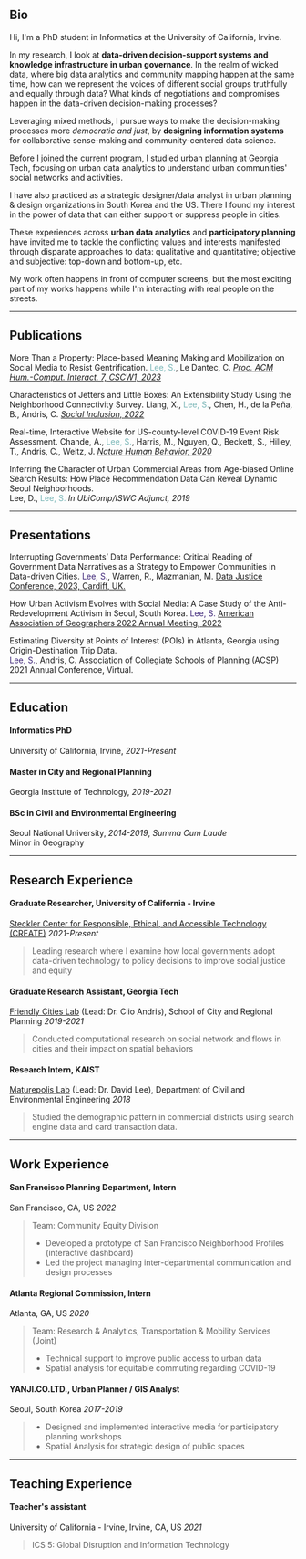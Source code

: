 ## Bio

Hi, I'm a PhD student in Informatics at the University of California, Irvine.   

In my research, I look at **data-driven decision-support systems and knowledge infrastructure in urban governance**. In the realm of wicked data, where big data analytics and community mapping happen at the same time, how can we represent the voices of different social groups truthfully and equally through data? What kinds of negotiations and compromises happen in the data-driven decision-making processes? 

Leveraging mixed methods, I pursue ways to make the decision-making processes more _democratic and just_, by **designing information systems** for collaborative sense-making and community-centered data science.

Before I joined the current program, I studied urban planning at Georgia Tech, focusing on urban data analytics to understand urban communities' social networks and activities. 

I have also practiced as a strategic designer/data analyst in urban planning & design organizations in South Korea and the US. There I found my interest in the power of data that can either support or suppress people in cities. 

These experiences across **urban data analytics** and **participatory planning** have invited me to tackle the conflicting values and interests manifested through disparate approaches to data: qualitative and quantitative; objective and subjective: top-down and bottom-up, etc.   

My work often happens in front of computer screens,  but the most exciting part of my works happens while I'm interacting with real people on the streets.  

---

## Publications 

More Than a Property: Place-based Meaning Making and Mobilization on Social Media to Resist Gentrification.
<span style="color:#77B5B6">Lee, S.</span>, Le Dantec, C. *[Proc. ACM Hum.-Comput. Interact. 7, CSCW1, 2023](/pdf/V7cscw075-lee.pdf)*

Characteristics of Jetters and Little Boxes: An Extensibility Study Using the Neighborhood Connectivity Survey.
Liang, X., <span style="color:#77B5B6">Lee, S.</span>, Chen, H., de la Peña, B., Andris, C. *[Social Inclusion, 2022](https://www.cogitatiopress.com/socialinclusion/article/view/5366)*

Real-time, Interactive Website for US-county-level COVID-19 Event Risk Assessment.
Chande, A., <span style="color:#77B5B6">Lee, S.</span>, Harris, M., Nguyen, Q., Beckett, S., Hilley, T., Andris, C., Weitz, J.
*[Nature Human Behavior, 2020](https://www.nature.com/articles/s41562-020-01000-9.epdf?sharing_token=N76iQiJi4MMfZlgL5CzCmtRgN0jAjWel9jnR3ZoTv0MxoMi5KsUayERBHA5eSMONUMN2Q6hJuJwlPGsZt-vBiiTQs7sU1kIpVKm93HyoihgBoBkEvityJyAIQvURfffqrG5TWZSQjM5tYqbOJq9hlmo1Qp5wJ1QsxhnVMRp60AU%3D)*

Inferring the Character of Urban Commercial Areas from Age-biased Online Search Results: How Place Recommendation Data Can Reveal Dynamic Seoul Neighborhoods.  
Lee, D., <span style="color:#77B5B6">Lee, S.</span> *In UbiComp/ISWC Adjunct, 2019*



---

## Presentations
Interrupting Governments’ Data Performance: Critical Reading of Government Data Narratives as a Strategy to Empower Communities in Data-driven Cities.
<span style="color:#3d2478">Lee, S.</span>, Warren, R., Mazmanian, M. [Data Justice Conference, 2023, Cardiff, UK.](https://datajusticelab.org/data-justice-2023-conference-programme/)

How Urban Activism Evolves with Social Media: A Case Study of the Anti-Redevelopment Activism in Seoul, South Korea.
<span style="color:#3d2478">Lee, S.</span>
[American Association of Geographers 2022 Annual Meeting, 2022](https://aag-annualmeeting.secure-platform.com/a/gallery/rounds/27/details/13592)

Estimating Diversity at Points of Interest (POIs) in Atlanta, Georgia using Origin-Destination Trip Data.  
<span style="color:#3d2478">Lee, S.</span>, Andris, C. Association of Collegiate Schools of Planning (ACSP) 2021 Annual Conference, Virtual. 

<!-- **Characteristics of Individuals with Global, Local or Glocal Connectivity Patterns** 
Liang, X., <span style="color:#3d2478">Lee, S.</span>, Andris, C., Chen, H., and De La Pena, B.  
North American Meetings of the Regional Science Association International, November, 2020     -->


---

## Education

#### Informatics PhD
University of California, Irvine, _2021-Present_
#### Master in City and Regional Planning
Georgia Institute of Technology, _2019-2021_   
#### BSc in Civil and Environmental Engineering
Seoul National University, _2014-2019_, _Summa Cum Laude_  
Minor in Geography


---

## Research Experience
####  Graduate Researcher, University of California - Irvine  
[Steckler Center for Responsible, Ethical, and Accessible Technology (CREATE)](https://create.ics.uci.edu/) _2021-Present_   
> Leading research where I examine how local governments adopt data-driven technology to policy decisions to improve social justice and equity  

####  Graduate Research Assistant, Georgia Tech  
[Friendly Cities Lab](http://friendlycities.gatech.edu/) (Lead: Dr. Clio Andris), School of City and Regional Planning _2019-2021_   
> Conducted computational research on social network and flows in cities and their impact on spatial behaviors  

#### Research Intern, KAIST
[Maturepolis Lab](https://maturepolis.com/) (Lead: Dr. David Lee), Department of Civil and Environmental Engineering _2018_ 
> Studied the demographic pattern in commercial districts using search engine data and card transaction data. 

---

## Work Experience 

#### San Francisco Planning Department, Intern
San Francisco, CA, US _2022_
> Team: Community Equity Division 
> - Developed a prototype of San Francisco Neighborhood Profiles (interactive dashboard)
> - Led the project managing inter-departmental communication and design processes 

#### Atlanta Regional Commission, Intern
Atlanta, GA, US _2020_
> Team: Research & Analytics, Transportation & Mobility Services (Joint)
> - Technical support to improve public access to urban data
> - Spatial analysis for equitable commuting regarding COVID-19  

#### YANJI.CO.LTD., Urban Planner / GIS Analyst
Seoul, South Korea _2017-2019_
> - Designed and implemented interactive media for participatory planning workshops   
> - Spatial Analysis for strategic design of public spaces  

---

## Teaching Experience 

#### Teacher's assistant
University of California - Irvine, Irvine, CA, US _2021_
> ICS 5: Global Disruption and Information Technology 

